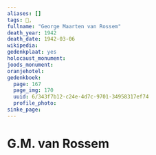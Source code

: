 ```yaml
---
aliases: []
tags: 👤, 
fullname: "George Maarten van Rossem"
death_year: 1942
death_date: 1942-03-06
wikipedia:
gedenkplaat: yes
holocaust_monument:
joods_monument:
oranjehotel:
gedenkboek:
  page: 167
  page_img: 170
  uuid: 6/343f7b12-c24e-4d7c-9701-34958317ef74
  profile_photo: 
sinke_page:
---
```


# G.M. van Rossem